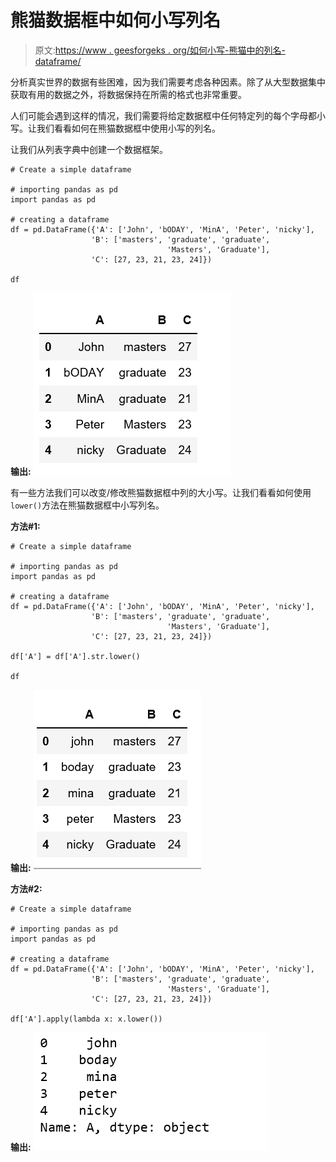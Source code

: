 # 熊猫数据框中如何小写列名

> 原文:[https://www . geesforgeks . org/如何小写-熊猫中的列名-dataframe/](https://www.geeksforgeeks.org/how-to-lowercase-column-names-in-pandas-dataframe/)

分析真实世界的数据有些困难，因为我们需要考虑各种因素。除了从大型数据集中获取有用的数据之外，将数据保持在所需的格式也非常重要。

人们可能会遇到这样的情况，我们需要将给定数据框中任何特定列的每个字母都小写。让我们看看如何在熊猫数据框中使用小写的列名。

让我们从列表字典中创建一个数据框架。

```
# Create a simple dataframe

# importing pandas as pd
import pandas as pd

# creating a dataframe
df = pd.DataFrame({'A': ['John', 'bODAY', 'MinA', 'Peter', 'nicky'],
                  'B': ['masters', 'graduate', 'graduate',
                                   'Masters', 'Graduate'],
                  'C': [27, 23, 21, 23, 24]})

df
```

**输出:**
![](img/257a305431774faa9da3f513b0ac35a0.png)

有一些方法我们可以改变/修改熊猫数据框中列的大小写。让我们看看如何使用`lower()`方法在熊猫数据框中小写列名。

**方法#1:**

```
# Create a simple dataframe

# importing pandas as pd
import pandas as pd

# creating a dataframe
df = pd.DataFrame({'A': ['John', 'bODAY', 'MinA', 'Peter', 'nicky'],
                  'B': ['masters', 'graduate', 'graduate', 
                                   'Masters', 'Graduate'],
                  'C': [27, 23, 21, 23, 24]})

df['A'] = df['A'].str.lower()

df
```

**输出:**
![](img/5a87e96e6853d09e308d7c5a355eddba.png)

**方法#2:**

```
# Create a simple dataframe

# importing pandas as pd
import pandas as pd

# creating a dataframe
df = pd.DataFrame({'A': ['John', 'bODAY', 'MinA', 'Peter', 'nicky'],
                  'B': ['masters', 'graduate', 'graduate',
                                   'Masters', 'Graduate'],
                  'C': [27, 23, 21, 23, 24]})

df['A'].apply(lambda x: x.lower())
```

**输出:**
![](img/6c7c4166d1ed88f43de68234c147309e.png)